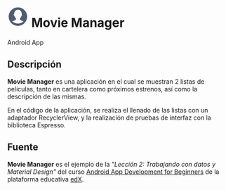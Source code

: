 # ![alt-text][logo] Movie Manager

Android App

## Descripción

**Movie Manager** es una aplicación en el cual se muestran 2 listas de películas, tanto en cartelera como próximos estrenos, así como la descripción de las mismas.

En el código de la aplicación, se realiza el llenado de las listas con un adaptador RecyclerView, y la realización de pruebas de interfaz con la biblioteca Espresso.

## Fuente

**Movie Manager** es el ejemplo de la _"Lección 2: Trabajando con datos y Material Design"_ del curso [Android App Development for Beginners](https://courses.edx.org/courses/course-v1:GalileoX+CAAD002X+1T2017/info) de la plataforma educativa [edX](https://www.edx.org/).

[logo]: https://github.com/ShellCore/ContactList/raw/master/app/src/main/res/mipmap-mdpi/ic_launcher.png "Movie Manager Logo"